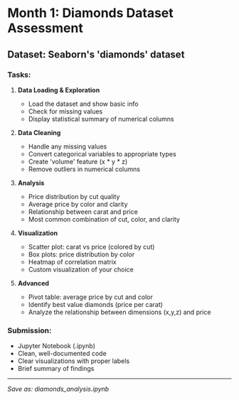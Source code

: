 # Month 1: Diamonds Dataset Assessment

## Dataset: Seaborn's 'diamonds' dataset

### Tasks:
1. **Data Loading & Exploration**
   - Load the dataset and show basic info
   - Check for missing values
   - Display statistical summary of numerical columns

2. **Data Cleaning**
   - Handle any missing values
   - Convert categorical variables to appropriate types
   - Create 'volume' feature (x * y * z)
   - Remove outliers in numerical columns

3. **Analysis**
   - Price distribution by cut quality
   - Average price by color and clarity
   - Relationship between carat and price
   - Most common combination of cut, color, and clarity

4. **Visualization**
   - Scatter plot: carat vs price (colored by cut)
   - Box plots: price distribution by color
   - Heatmap of correlation matrix
   - Custom visualization of your choice

5. **Advanced**
   - Pivot table: average price by cut and color
   - Identify best value diamonds (price per carat)
   - Analyze the relationship between dimensions (x,y,z) and price

### Submission:
- Jupyter Notebook (.ipynb)
- Clean, well-documented code
- Clear visualizations with proper labels
- Brief summary of findings

---
*Save as: diamonds_analysis.ipynb*
